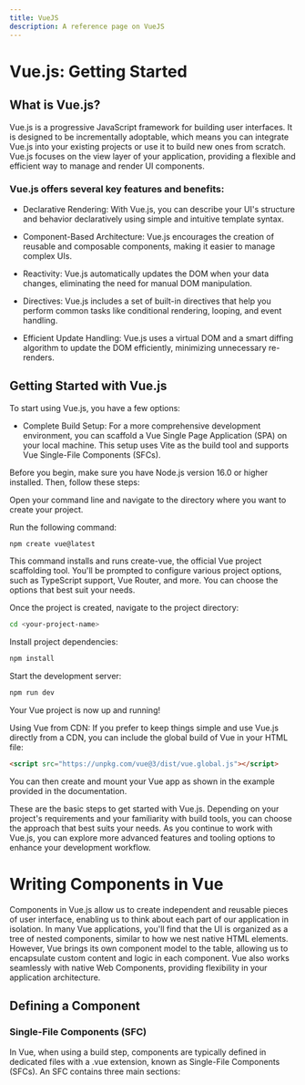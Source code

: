 ```yaml
---
title: VueJS
description: A reference page on VueJS
---
```


# Vue.js: Getting Started
## What is Vue.js?
Vue.js is a progressive JavaScript framework for building user interfaces. It is designed to be incrementally adoptable, which means you can integrate Vue.js into your existing projects or use it to build new ones from scratch. Vue.js focuses on the view layer of your application, providing a flexible and efficient way to manage and render UI components.

### Vue.js offers several key features and benefits:

- Declarative Rendering: With Vue.js, you can describe your UI's structure and behavior declaratively using simple and intuitive template syntax.

- Component-Based Architecture: Vue.js encourages the creation of reusable and composable components, making it easier to manage complex UIs.

- Reactivity: Vue.js automatically updates the DOM when your data changes, eliminating the need for manual DOM manipulation.

- Directives: Vue.js includes a set of built-in directives that help you perform common tasks like conditional rendering, looping, and event handling.

- Efficient Update Handling: Vue.js uses a virtual DOM and a smart diffing algorithm to update the DOM efficiently, minimizing unnecessary re-renders.

## Getting Started with Vue.js
To start using Vue.js, you have a few options:

- Complete Build Setup: For a more comprehensive development environment, you can scaffold a Vue Single Page Application (SPA) on your local machine. This setup uses Vite as the build tool and supports Vue Single-File Components (SFCs).

Before you begin, make sure you have Node.js version 16.0 or higher installed. Then, follow these steps:

Open your command line and navigate to the directory where you want to create your project.

Run the following command:

```bash
npm create vue@latest
```

This command installs and runs create-vue, the official Vue project scaffolding tool. You'll be prompted to configure various project options, such as TypeScript support, Vue Router, and more. You can choose the options that best suit your needs.

Once the project is created, navigate to the project directory:

```bash
cd <your-project-name>
```

Install project dependencies:

```bash
npm install
```

Start the development server:

```bash
npm run dev
```

Your Vue project is now up and running!

Using Vue from CDN: If you prefer to keep things simple and use Vue.js directly from a CDN, you can include the global build of Vue in your HTML file:

```html
<script src="https://unpkg.com/vue@3/dist/vue.global.js"></script>
```

You can then create and mount your Vue app as shown in the example provided in the documentation.

These are the basic steps to get started with Vue.js. Depending on your project's requirements and your familiarity with build tools, you can choose the approach that best suits your needs. As you continue to work with Vue.js, you can explore more advanced features and tooling options to enhance your development workflow.

# Writing Components in Vue
Components in Vue.js allow us to create independent and reusable pieces of user interface, enabling us to think about each part of our application in isolation. In many Vue applications, you'll find that the UI is organized as a tree of nested components, similar to how we nest native HTML elements. However, Vue brings its own component model to the table, allowing us to encapsulate custom content and logic in each component. Vue also works seamlessly with native Web Components, providing flexibility in your application architecture.

## Defining a Component
### Single-File Components (SFC)
In Vue, when using a build step, components are typically defined in dedicated files with a .vue extension, known as Single-File Components (SFCs). An SFC contains three main sections: <script>, <template>, and optionally, <style>. Here's an example of an SFC:

```html
<script setup>
import { ref } from 'vue'

const count = ref(0)
</script>

<template>
  <button @click="count++">You clicked me {{ count }} times.</button>
</template>
```

The <script setup> block is used for defining component logic, and the <template> section contains the component's markup.

### Plain JavaScript Object (No Build Step)
When not using a build step, you can define a Vue component as a plain JavaScript object containing Vue-specific options. Here's an example:

```js
import { ref } from 'vue'

export default {
  setup() {
    const count = ref(0)
    return { count }
  },
  template: `
    <button @click="count++">
      You clicked me {{ count }} times.
    </button>`
}
```

In this case, the template is defined as a JavaScript string, and Vue compiles it on-the-fly. Alternatively, you can target an in-DOM template element by using an ID selector.

## Using a Component
To use a child component within a parent component, you need to import it. Assuming the child component is stored in a file called ButtonCounter.vue, you can import it in the parent component like this:

```html
<script setup>
import ButtonCounter from './ButtonCounter.vue'
</script>

<template>
  <h1>Here is a child component!</h1>
  <ButtonCounter />
</template>
```
With <script setup>, imported components are automatically available to the template. You can also globally register a component to make it accessible across your entire application.

Components can be reused multiple times within the same parent component or in different parts of your app.

```html
<template>
  <h1>Here are many child components!</h1>
  <ButtonCounter />
  <ButtonCounter />
  <ButtonCounter />
</template>
```

Each instance of a component maintains its own separate state, which is why you see independent counts in this example.

## Passing Props
Props are a way to pass data from a parent component to a child component. Imagine you're building a blog and you want to create a component to display blog posts. You want each blog post to have its own title. You can define a prop in your child component like this:

```html
<!-- BlogPost.vue -->
<script setup>
defineProps(['title'])
</script>

<template>
  <h4>{{ title }}</h4>
</template>
```

defineProps is a compile-time macro available inside <script setup>. It declares the prop named title for this component and automatically exposes it to the template.

In your parent component, you can then pass the title data to the child component like this:

```html
<template>
  <BlogPost title="My journey with Vue" />
  <BlogPost title="Blogging with Vue" />
  <BlogPost title="Why Vue is so fun" />
</template>
```

Props allow you to pass dynamic data to child components and make your components more reusable.

## Listening to Events
Components can communicate with their parent components through custom events. Let's say you have a button in a child component that, when clicked, should trigger an action in the parent component, like enlarging the text of all posts. Here's how you can achieve that:

In the child component's template, emit a custom event when the button is clicked:

```html
<!-- BlogPost.vue -->
<template>
  <div class="blog-post">
    <h4>{{ title }}</h4>
    <button @click="$emit('enlarge-text')">Enlarge text</button>
  </div>
</template>
```

In the parent component, listen for this event and define the action to be taken:

```html
<template>
  <BlogPost
    v-for="post in posts"
    :key="post.id"
    :title="post.title"
    @enlarge-text="postFontSize += 0.1"
  />
</template>
```

This example demonstrates how child components can emit events to notify their parent components of user interactions.

## Content Distribution with Slots
Slots in Vue allow you to pass content into a component from its parent component. You can use slots to create flexible and customizable components. Here's a basic example of how slots work:

In the parent component's template, you can pass content to a child component within its tags:

```html
<AlertBox>
  Something bad happened.
</AlertBox>
```

In the child component, you define where the passed content should be displayed using the <slot> element:

```html
<template>
  <div class="alert-box">
    <strong>This is an Error for Demo Purposes</strong>
    <slot />
  </div>
</template>
```

Slots allow you to create components that can receive and render dynamic content, making your components more versatile.

## Dynamic Components
Sometimes, you need to switch between different components dynamically. Vue provides a <component> element for this purpose. You can change the displayed component by binding the is attribute to the name or object of the component you want to render:

```html
<template>
  <component :is="currentComponent"></component>
</template>
```

This dynamic component rendering is useful in scenarios like tabbed interfaces where you want to switch between different content.

That covers the basics of writing components in Vue. Components are a fundamental building block of Vue.js applications, and understanding how to create and use them effectively is crucial for building scalable and maintainable Vue applications.

# Handling Reactive State in Vue
Reactivity is at the heart of Vue's ability to create dynamic and responsive user interfaces. In Vue, you can handle reactive state using the Composition API, which provides powerful tools for managing your application's data.

## Declaring Reactive State with ref()
In the Composition API, the recommended way to declare reactive state is by using the ref() function. This function takes an initial value as its argument and returns a reactive reference to that value.

```javascript
import { ref } from 'vue'

const count = ref(0)
```

When you declare a ref, it wraps the value in an object with a .value property. To access the value itself, you use .value.

```javascript
console.log(count)         // { value: 0 }
console.log(count.value)   // 0

count.value++
console.log(count.value)   // 1
```

In your component's template, you can directly use count without appending .value. Vue automatically unwraps refs when used in templates.

```javascript
export default {
  setup() {
    const count = ref(0)

    // Expose the ref to the template
    return {
      count
    }
  }
}
```

```html
<template>
  <div>{{ count }}</div>
</template>
```

For more complex logic, you can also declare functions that mutate refs and expose them as methods alongside the state.

```javascript
import { ref } from 'vue'

export default {
  setup() {
    const count = ref(0)

    function increment() {
      count.value++
    }

    return {
      count,
      increment
    }
  }
}
```
These exposed methods can then be used as event handlers in your template.

```html
<template>
  <button @click="increment">
    {{ count }}
  </button>
</template>
```

## Using <script setup>
When using Single-File Components (SFCs), you can simplify the setup and usage of reactive state by using the `<script setup>` syntax:

```html
<script setup>
import { ref } from 'vue'

const count = ref(0)

function increment() {
  count.value++
}
</script>

<template>
  <button @click="increment">
    {{ count }}
  </button>
</template>
```

With `<script setup>`, top-level imports, variables, and functions are automatically available in the template, making your code more concise.

## Why Use Refs?
You might be wondering why we use refs with the .value property instead of plain variables. This is because Vue's reactivity system relies on tracking property access and mutations. When you use a ref in a template and later change its value, Vue detects the change and updates the DOM accordingly.

Refs provide a way to intercept property access and mutations, which is not possible with plain variables. The .value property allows Vue to track changes and trigger updates when needed.

Additionally, refs can be passed into functions while retaining access to the latest value and the reactivity connection, making them useful for refactoring complex logic into reusable code.

## Deep Reactivity
Refs can hold various value types, including deeply nested objects, arrays, and JavaScript built-in data structures like Map. A ref automatically makes its value deeply reactive, ensuring that changes are detected when you mutate nested objects or arrays.

```javascript
import { ref } from 'vue'

const obj = ref({
  nested: { count: 0 },
  arr: ['foo', 'bar']
})

function mutateDeeply() {
  obj.value.nested.count++
  obj.value.arr.push('baz')
}
```

However, you can opt-out of deep reactivity by using shallow refs, which track only the .value access for reactivity. This can be useful for optimizing performance with large objects or when the inner state is managed by an external library.

## DOM Update Timing
When you mutate reactive state, Vue updates the DOM automatically. However, these updates are not applied synchronously. Vue buffers them until the next tick in the update cycle to ensure that each component updates only once, regardless of how many state changes occur.

To wait for the DOM update to complete after a state change, you can use the nextTick() global API:

```javascript
import { nextTick } from 'vue'

async function increment() {
  count.value++
  await nextTick()
  // Now the DOM is updated
}
```

## reactive() for Objects
Another way to declare reactive state is by using the reactive() API. This API creates a reactive object where all properties are reactive, including nested objects.

```js
import { reactive } from 'vue'

const state = reactive({ count: 0 })
```
Usage in a template is similar to using refs:

```html
<button @click="state.count++">
  {{ state.count }}
</button>
```

reactive() is especially useful for managing complex state structures, and it converts the object deeply. This means that changes to nested objects or arrays are automatically tracked and trigger reactivity updates.

## Reactive Proxy vs. Original
It's important to note that the value returned by reactive() is a Proxy of the original object, and they are not equal. To ensure consistent access to the proxy, it's recommended to always use the proxied versions of your state.

```javascript
const raw = {}
const proxy = reactive(raw)

console.log(proxy === raw) // false
```

When you call reactive() on the same object, it returns the same proxy, and calling reactive() on an existing proxy also returns that same proxy.

```javascript
console.log(reactive(raw) === proxy) // true
console.log(reactive(proxy) === proxy) // true
```

This rule applies to nested objects as well, making sure that changes to nested properties are properly tracked and trigger reactivity updates.

## Limitations of reactive()
While reactive() is a powerful tool for managing complex state, it has a few limitations:

Limited Value Types: reactive() only works for object types, such as objects, arrays, and collection types like Map and Set. It cannot be used with primitive types like strings, numbers, or booleans.

Cannot Replace Entire Object: You cannot easily replace an entire reactive object with another object, as Vue's reactivity tracking works over property access. You must keep the same reference to the reactive object.

Not Destructure-Friendly: When you destructure a reactive object's primitive type property into local variables or pass it into a function, you lose the reactivity connection. You must pass the entire object to retain reactivity.

Due to these limitations, it's recommended to use ref() as the primary API for declaring reactive state in most cases.

## Additional Ref Unwrapping Details
A ref is automatically unwrapped when accessed as a property of a reactive object. However, it does not unwrap when accessed as an element of a reactive array or a native collection type like Map.

Ref unwrapping in templates only applies if the ref is a top-level property in the template render context. Nested properties do not automatically unwrap in expressions.

When a ref is the final evaluated value of a text interpolation ({{ }}), it gets unwrapped. This is a convenience feature of text interpolation and is equivalent to {{ ref.value }}.

Understanding how to handle reactive state in Vue is essential for building dynamic and responsive applications. Whether you choose ref() or reactive(), Vue's reactivity system provides the tools you need to create interactive user interfaces.

# Vue Basic Todo List

## Step 1: Setup Vue Project
Ensure you have Node.js version 16.0 or higher installed on your machine.

Open your command line or terminal and navigate to the directory where you want to create your Vue.js project.

Run the following command to create a Vue project using Vue CLI:

```bash
npm create vue@latest
```

Follow the prompts to configure your project. Choose the options that suit your needs, such as TypeScript support, Vue Router, etc.

Once the project is created, navigate to the project directory:

```bash
cd <your-project-name>
```

Install project dependencies:

```bash
npm install
```

Start the development server:

```bash
npm run dev
```

Your Vue project is now up and running. You can access it in your web browser at http://localhost:8080/.

## Step 2: Create Todo Component
Create a new Vue component for your Todo app. You can use the Single-File Component (SFC) approach or define it as a plain JavaScript object. Here's an example of an SFC:

```html
<!-- src/components/TodoApp.vue -->
<template>
  <div>
    <h1>Todo App</h1>
    <!-- Todo list goes here -->
  </div>
</template>

<script setup>
  // Define reactive state and methods here
</script>

<style scoped>
  /* Add component-specific styles here */
</style>
```

## Step 3: Define Reactive State
Inside the <script setup> block of your TodoApp component, define reactive state using the ref() function:

```javascript
import { ref } from 'vue';

const todos = ref([]);
const newTodo = ref('');
```

Implement methods to add, toggle, and remove Todo items. For example:

```javascript
function addTodo() {
  if (newTodo.value.trim() === '') return;
  todos.value.push({ text: newTodo.value, completed: false });
  newTodo.value = '';
}

function toggleTodo(todo) {
  todo.completed = !todo.completed;
}

function removeTodo(index) {
  todos.value.splice(index, 1);
}
```

## Step 4: Create Todo List
In your TodoApp component's template, create a form for adding new Todo items:

```html
<form @submit.prevent="addTodo">
  <input v-model="newTodo" placeholder="Add a new Todo" />
  <button type="submit">Add</button>
</form>
```

Below the form, iterate over the todos array and display each Todo item:

```html
<ul>
  <li v-for="(todo, index) in todos" :key="index">
    <input type="checkbox" v-model="todo.completed" @change="toggleTodo(todo)" />
    {{ todo.text }}
    <button @click="removeTodo(index)">Delete</button>
  </li>
</ul>
```
## Step 5: Test Your Todo App
Save your changes and ensure that your development server is running:

```bash
npm run dev
```

Open your web browser and go to http://localhost:8080/ to see your Todo app in action.

You should be able to add, mark as completed, and remove Todo items.

Congratulations! You've created a basic Todo app with Vue.js, defined reactive state, and implemented the necessary components and functionality. You can further enhance this app by adding features like local storage for persistence or additional styling for a better user experience.